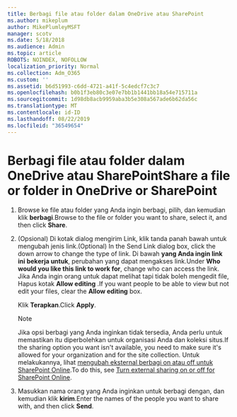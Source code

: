 ```yaml
---
title: Berbagi file atau folder dalam OneDrive atau SharePoint
ms.author: mikeplum
author: MikePlumleyMSFT
manager: scotv
ms.date: 5/18/2018
ms.audience: Admin
ms.topic: article
ROBOTS: NOINDEX, NOFOLLOW
localization_priority: Normal
ms.collection: Adm_O365
ms.custom: ''
ms.assetid: b6d51993-c6dd-4721-a41f-5c4edcf7c3c7
ms.openlocfilehash: b0b1f3eb80c3e07e7bb1b1441bb18a54e715711a
ms.sourcegitcommit: 1d98db8acb9959aba3b5e308a567ade6b62da56c
ms.translationtype: MT
ms.contentlocale: id-ID
ms.lasthandoff: 08/22/2019
ms.locfileid: "36549654"
---
```

# <a name="share-a-file-or-folder-in-onedrive-or-sharepoint"></a><span data-ttu-id="33071-102">Berbagi file atau folder dalam OneDrive atau SharePoint</span><span class="sxs-lookup"><span data-stu-id="33071-102">Share a file or folder in OneDrive or SharePoint</span></span>

1. <span data-ttu-id="33071-103">Browse ke file atau folder yang Anda ingin berbagi, pilih, dan kemudian klik **berbagi**.</span><span class="sxs-lookup"><span data-stu-id="33071-103">Browse to the file or folder you want to share, select it, and then click **Share**.</span></span>
    
2. <span data-ttu-id="33071-104">(Opsional) Di kotak dialog mengirim Link, klik tanda panah bawah untuk mengubah jenis link.</span><span class="sxs-lookup"><span data-stu-id="33071-104">(Optional) In the Send Link dialog box, click the down arrow to change the type of link.</span></span> <span data-ttu-id="33071-105">Di bawah **yang Anda ingin link ini bekerja untuk**, perubahan yang dapat mengakses link.</span><span class="sxs-lookup"><span data-stu-id="33071-105">Under **Who would you like this link to work for**, change who can access the link.</span></span> <span data-ttu-id="33071-106">Jika Anda ingin orang untuk dapat melihat tapi tidak boleh mengedit file, Hapus kotak **Allow editing** .</span><span class="sxs-lookup"><span data-stu-id="33071-106">If you want people to be able to view but not edit your files, clear the **Allow editing** box.</span></span> 
    
    <span data-ttu-id="33071-107">Klik **Terapkan**.</span><span class="sxs-lookup"><span data-stu-id="33071-107">Click **Apply**.</span></span>
    
    > [!NOTE]
    > <span data-ttu-id="33071-108">Jika opsi berbagi yang Anda inginkan tidak tersedia, Anda perlu untuk memastikan itu diperbolehkan untuk organisasi Anda dan koleksi situs.</span><span class="sxs-lookup"><span data-stu-id="33071-108">If the sharing option you want isn't available, you need to make sure it's allowed for your organization and for the site collection.</span></span> <span data-ttu-id="33071-109">Untuk melakukannya, lihat [mengubah eksternal berbagi on atau off untuk SharePoint Online](https://go.microsoft.com/fwlink/?linkid=866426).</span><span class="sxs-lookup"><span data-stu-id="33071-109">To do this, see [Turn external sharing on or off for SharePoint Online](https://go.microsoft.com/fwlink/?linkid=866426).</span></span> 
  
3. <span data-ttu-id="33071-110">Masukkan nama orang yang Anda inginkan untuk berbagi dengan, dan kemudian klik **kirim**.</span><span class="sxs-lookup"><span data-stu-id="33071-110">Enter the names of the people you want to share with, and then click **Send**.</span></span>
    

